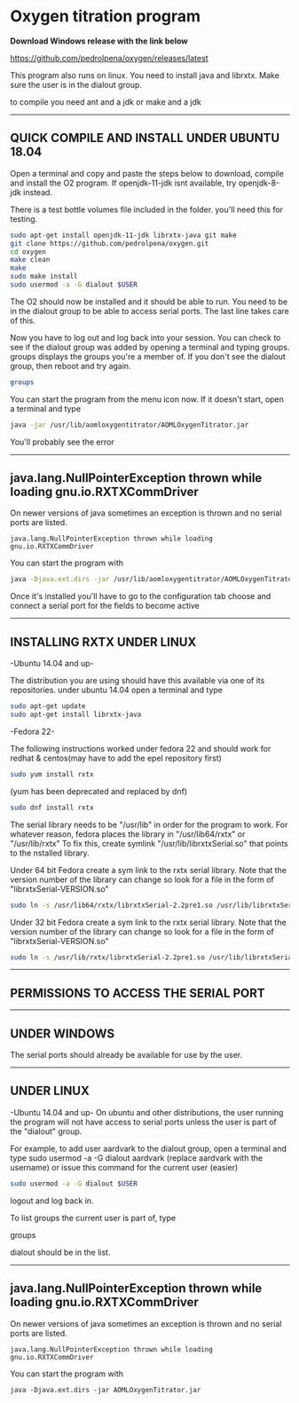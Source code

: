 # Oxygen titration program

**Download Windows release with the link below**

https://github.com/pedrolpena/oxygen/releases/latest

This program also runs on linux. You need to install java and librxtx.
Make sure the user is in the dialout group.

to compile you need ant and a jdk or
make and a jdk



------------------------------------------------
**QUICK COMPILE AND INSTALL UNDER UBUNTU 18.04**
------------------------------------------------
Open a terminal and copy and paste the steps below to download, compile and install the O2 program.
If openjdk-11-jdk isnt available, try openjdk-8-jdk instead.

There is a test bottle volumes file included in the folder. you'll need this for testing.

```BASH
sudo apt-get install openjdk-11-jdk librxtx-java git make
git clone https://github.com/pedrolpena/oxygen.git
cd oxygen
make clean
make
sudo make install
sudo usermod -a -G dialout $USER
```

The O2 should  now be installed and it should be able to run. 
You need to be in the dialout group to be able to access serial ports. The
last line takes care of this.

Now you have to log out and log back into your session. You can check to see
if the dialout group was added by opening a terminal and typing groups.
groups displays the groups you're a member of. If you don't see the dialout group,
then reboot and try again.

```bash
groups
```
You can start the program from the menu icon now. If it doesn't start, open a terminal and type

```bash
java -jar /usr/lib/aomloxygentitrator/AOMLOxygenTitrator.jar 
```

You'll probably see the error

-----------------------------------------------------------------------------
**java.lang.NullPointerException thrown while loading gnu.io.RXTXCommDriver**
-----------------------------------------------------------------------------

On newer versions of java sometimes an exception is thrown and no serial ports are listed.
```
java.lang.NullPointerException thrown while loading gnu.io.RXTXCommDriver
```

You can start the program with 

```bash
java -Djava.ext.dirs -jar /usr/lib/aomloxygentitrator/AOMLOxygenTitrator.jar


```
Once it's installed you'll have to go to the configuration tab choose and connect a serial port for the fields to become active 


-------------------------------
**INSTALLING RXTX UNDER LINUX**
-------------------------------

-Ubuntu 14.04 and up-

The distribution you are using should have this available via one of its repositories.
under ubuntu 14.04 open a terminal and type<br>
```bash
sudo apt-get update
sudo apt-get install librxtx-java
```

-Fedora 22-<br>

The following instructions worked under fedora 22 and should work
for redhat & centos(may have to add the epel repository first)<br>
```bash
sudo yum install rxtx 
```
(yum has been deprecated and replaced by dnf)<br>
```bash
sudo dnf install rxtx
```


The serial library needs to be "/usr/lib" in order for the program
to work. For whatever reason, fedora places the library in "/usr/lib64/rxtx" or "/usr/lib/rxtx"
To fix this, create symlink "/usr/lib/librxtxSerial.so" that points to 
the nstalled library.

Under 64 bit Fedora create a sym link to the rxtx serial library.
Note that the version number of the library can change so look for a file
in the form of "librxtxSerial-VERSION.so"<br>

```bash
sudo ln -s /usr/lib64/rxtx/librxtxSerial-2.2pre1.so /usr/lib/librxtxSerial.so
```

Under 32 bit Fedora create a sym link to the rxtx serial library.
Note that the version number of the library can change so look for a file
in the form of "librxtxSerial-VERSION.so"<br>

```bash
sudo ln -s /usr/lib/rxtx/librxtxSerial-2.2pre1.so /usr/lib/librxtxSerial.so
```

-----------------------------------------
**PERMISSIONS TO ACCESS THE SERIAL PORT**
-----------------------------------------

-----------------
**UNDER WINDOWS**
-----------------
The serial ports should already be available for use by the user.

---------------
**UNDER LINUX**
---------------

-Ubuntu 14.04 and up-
On ubuntu and other distributions, the user running the program
will not have access to serial ports unless the user is part of the
"dialout" group.

For example, to add user aardvark to the dialout group, open a terminal and type
sudo usermod -a -G dialout aardvark (replace aardvark with the username)
or issue this command for the current user (easier)

```bash
sudo usermod -a -G dialout $USER
```


logout and log back in. 

To list groups the current user is part of, type

groups<br>

dialout should be in the list.<br>







-----------------------------------------------------------------------------
**java.lang.NullPointerException thrown while loading gnu.io.RXTXCommDriver**
-----------------------------------------------------------------------------

On newer versions of java sometimes an exception is thrown and no serial ports are listed.
```
java.lang.NullPointerException thrown while loading gnu.io.RXTXCommDriver
```

You can start the program with 

```
java -Djava.ext.dirs -jar AOMLOxygenTitrator.jar
```
